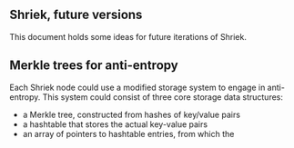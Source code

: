 Shriek, future versions
---

This document holds some ideas for future iterations of Shriek.

## Merkle trees for anti-entropy
Each Shriek node could use a modified storage system to engage in anti-entropy.
This system could consist of three core storage data structures:
 - a Merkle tree, constructed from hashes of key/value pairs
 - a hashtable that stores the actual key-value pairs
 - an array of pointers to hashtable entries, from which the
